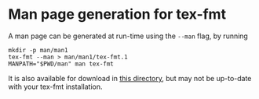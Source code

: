 # Man page generation for tex-fmt

A man page can be generated at run-time using the
`--man` flag, by running

```shell
mkdir -p man/man1
tex-fmt --man > man/man1/tex-fmt.1
MANPATH="$PWD/man" man tex-fmt
```

It is also available for download in
[this directory](
https://github.com/WGUNDERWOOD/tex-fmt/tree/main/man/),
but may not be up-to-date with your tex-fmt installation.
